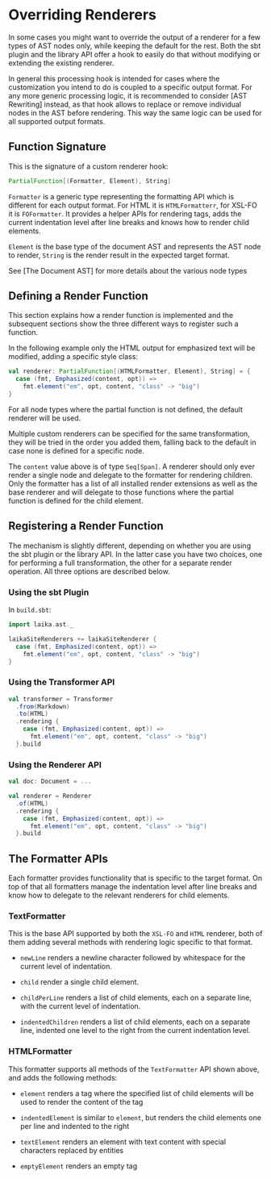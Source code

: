 
Overriding Renderers
====================

In some cases you might want to override the output of a renderer for a few types of AST nodes only,
while keeping the default for the rest. 
Both the sbt plugin and the library API offer a hook to easily do that 
without modifying or extending the existing renderer. 

In general this processing hook is intended for cases where the customization you intend to do is coupled
to a specific output format. 
For any more generic processing logic, it is recommended to consider [AST Rewriting] instead,
as that hook allows to replace or remove individual nodes in the AST before rendering.
This way the same logic can be used for all supported output formats.


Function Signature
------------------

This is the signature of a custom renderer hook:

```scala
PartialFunction[(Formatter, Element), String]
```

`Formatter` is a generic type representing the formatting API which is different for each output format. 
For HTML it is `HTMLFormatterr`, for XSL-FO it is `FOFormatter`. 
It provides a helper APIs for rendering tags, adds the current indentation level after line breaks 
and knows how to render child elements. 

`Element` is the base type of the document AST and represents the AST node to render, 
`String` is the render result in the expected target format.

See [The Document AST] for more details about the various node types


Defining a Render Function
--------------------------

This section explains how a render function is implemented and the subsequent sections
show the three different ways to register such a function.

In the following example only the HTML output for emphasized text will be modified,
adding a specific style class:

```scala
val renderer: PartialFunction[(HTMLFormatter, Element), String] = {
  case (fmt, Emphasized(content, opt)) => 
    fmt.element("em", opt, content, "class" -> "big") 
}
```

For all node types where the partial function is not defined, the default renderer will be used.

Multiple custom renderers can be specified for the same transformation, 
they will be tried in the order you added them, 
falling back to the default in case none is defined for a specific node.

The `content` value above is of type `Seq[Span]`. 
A renderer should only ever render a single node and delegate to the formatter for rendering children. 
Only the formatter has a list of all installed render extensions as well as the base renderer
and will delegate to those functions where the partial function is defined for the child element.


Registering a Render Function
-----------------------------

The mechanism is slightly different, depending on whether you are using the sbt plugin or the library API. 
In the latter case you have two choices, one for performing a full transformation,
the other for a separate render operation.
All three options are described below.


### Using the sbt Plugin

In `build.sbt`:

```scala
import laika.ast._

laikaSiteRenderers += laikaSiteRenderer {
  case (fmt, Emphasized(content, opt)) => 
    fmt.element("em", opt, content, "class" -> "big")
}
```


### Using the Transformer API

```scala
val transformer = Transformer
  .from(Markdown)
  .to(HTML)
  .rendering {
    case (fmt, Emphasized(content, opt)) => 
      fmt.element("em", opt, content, "class" -> "big")
  }.build
```


### Using the Renderer API

```scala
val doc: Document = ...

val renderer = Renderer
  .of(HTML)
  .rendering { 
    case (fmt, Emphasized(content, opt)) => 
      fmt.element("em", opt, content, "class" -> "big")
  }.build
```


The Formatter APIs
------------------

Each formatter provides functionality that is specific to the target format.
On top of that all formatters manage the indentation level after line breaks and 
know how to delegate to the relevant renderers for child elements.


### TextFormatter

This is the base API supported by both the `XSL-FO` and `HTML` renderer,
both of them adding several methods with rendering logic specific to that format.

* `newLine` renders a newline character followed by whitespace for the current level of indentation.

* `child` render a single child element.

* `childPerLine` renders a list of child elements, each on a separate line, with the current level of indentation.

* `indentedChildren` renders a list of child elements, each on a separate line, 
  indented one level to the right from the current indentation level.


### HTMLFormatter

This formatter supports all methods of the `TextFormatter` API shown above, and adds the following methods:

* `element` renders a tag where the specified list of child elements will be used to render the content of the tag

* `indentedElement` is similar to `element`, but renders the child elements one per line and indented to the right
  
* `textElement` renders an element with text content with special characters replaced by entities

* `emptyElement` renders an empty tag
